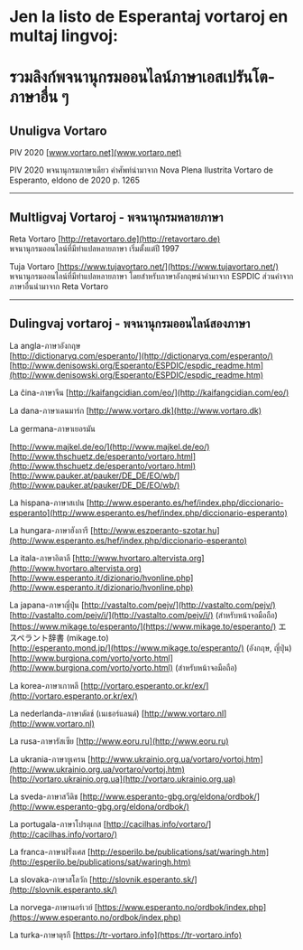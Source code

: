 <link rel="stylesheet" href="https://warut92.github.io/stilo.css">

# Jen la listo de Esperantaj vortaroj en multaj lingvoj:<br>
# รวมลิงก์พจนานุกรมออนไลน์ภาษาเอสเปรันโต-ภาษาอื่น ๆ

## Unuligva Vortaro<br>
PIV 2020 [www.vortaro.net](www.vortaro.net)

PIV 2020 พจนานุกรมภาษาเดียว คำศัพท์นำมาจาก Nova Plena Ilustrita Vortaro de Esperanto, eldono de 2020 p. 1265
***

## Multligvaj Vortaroj - พจนานุกรมหลายภาษา<br>
Reta Vortaro [http://retavortaro.de](http://retavortaro.de)<br>
พจนานุกรมออนไลน์ที่มีทำแปลหลายภาษา เริ่มตั้งแต่ปี 1997

Tuja Vortaro [https://www.tujavortaro.net/](https://www.tujavortaro.net/)
พจนานุกรมออนไลน์ที่มีทำแปลหลายภาษา โดยสำหรับภาษาอังกฤษนำคำมาจาก ESPDIC ส่วนคำจากภาษาอื่นนำมาจาก Reta Vortaro
***

## Dulingvaj vortaroj - พจนานุกรมออนไลน์สองภาษา

La angla-ภาษาอังกฤษ<br>
[http://dictionaryq.com/esperanto/](http://dictionaryq.com/esperanto/)<br>
[http://www.denisowski.org/Esperanto/ESPDIC/espdic_readme.htm](http://www.denisowski.org/Esperanto/ESPDIC/espdic_readme.htm)

La ĉina-ภาษาจีน
[http://kaifangcidian.com/eo/](http://kaifangcidian.com/eo/)

La dana-ภาษาเดนมาร์ก
[http://www.vortaro.dk](http://www.vortaro.dk)

La germana-ภาษาเยอรมัน

[http://www.majkel.de/eo/](http://www.majkel.de/eo/)<br>
[http://www.thschuetz.de/esperanto/vortaro.html](http://www.thschuetz.de/esperanto/vortaro.html)<br>
[http://www.pauker.at/pauker/DE_DE/EO/wb/](http://www.pauker.at/pauker/DE_DE/EO/wb/)

La hispana-ภาษาสเปน
[http://www.esperanto.es/hef/index.php/diccionario-esperanto](http://www.esperanto.es/hef/index.php/diccionario-esperanto)

La hungara-ภาษาฮังการี
[http://www.eszperanto-szotar.hu](http://www.esperanto.es/hef/index.php/diccionario-esperanto)

La itala-ภาษาอิตาลี
[http://www.hvortaro.altervista.org](http://www.hvortaro.altervista.org)<br>
[http://www.esperanto.it/dizionario/hvonline.php](http://www.esperanto.it/dizionario/hvonline.php)

La japana-ภาษาญี่ปุ่น
[http://vastalto.com/pejv/](http://vastalto.com/pejv/)<br>
[http://vastalto.com/pejv/i/](http://vastalto.com/pejv/i/)  (สำหรับหน้าจอมือถือ)<br>
[https://www.mikage.to/esperanto/](https://www.mikage.to/esperanto/) エスペラント辞書 (mikage.to)<br>
[http://esperanto.mond.jp/](https://www.mikage.to/esperanto/) (อังกฤษ, ญี่ปุ่น)<br>
[http://www.burgiona.com/vorto/vorto.html](http://www.burgiona.com/vorto/vorto.html) (สำหรับหน้าจอมือถือ)

La korea-ภาษาเกาหลี
[http://vortaro.esperanto.or.kr/ex/](http://vortaro.esperanto.or.kr/ex/)

La nederlanda-ภาษาดัตช์ (เนเธอร์แลนด์)
[http://www.vortaro.nl](http://www.vortaro.nl)

La rusa-ภาษารัสเซีย
[http://www.eoru.ru](http://www.eoru.ru)

La ukrania-ภาษายูเครน
[http://www.ukrainio.org.ua/vortaro/vortoj.htm](http://www.ukrainio.org.ua/vortaro/vortoj.htm)<br>
[http://vortaro.ukrainio.org.ua](http://vortaro.ukrainio.org.ua)

La sveda-ภาษาสวีดิช
[http://www.esperanto-gbg.org/eldona/ordbok/](http://www.esperanto-gbg.org/eldona/ordbok/)

La portugala-ภาษาโปรตุเกส
[http://cacilhas.info/vortaro/](http://cacilhas.info/vortaro/)

La franca-ภาษาฝรั่งเศส
[http://esperilo.be/publications/sat/waringh.htm](http://esperilo.be/publications/sat/waringh.htm)

La slovaka-ภาษาสโลวัก
[http://slovnik.esperanto.sk/](http://slovnik.esperanto.sk/)

La norvega-ภาษานอร์เวย์
[https://www.esperanto.no/ordbok/index.php](https://www.esperanto.no/ordbok/index.php)

La turka-ภาษาตุรกี
[https://tr-vortaro.info](https://tr-vortaro.info)
